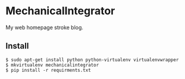 # MechanicalIntegrator

My web homepage stroke blog.

## Install

    $ sudo apt-get install python python-virtualenv virtualenvwrapper
    $ mkvirtualenv mechanicalintegrator
    $ pip install -r requirments.txt
